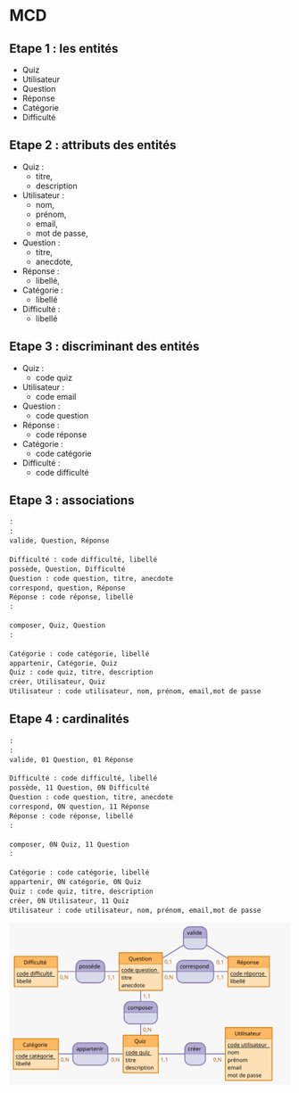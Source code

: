 # MCD

## Etape 1 : les entités

- Quiz
- Utilisateur
- Question
- Réponse
- Catégorie
- Difficulté

## Etape 2 : attributs des entités

- Quiz :
  - titre,
  - description
- Utilisateur :
  - nom,
  - prénom,
  - email,
  - mot de passe,
- Question :
  - titre,
  - anecdote,
- Réponse :
  - libellé,
- Catégorie :
  - libellé
- Difficulté :
  - libellé

## Etape 3 : discriminant des entités

- Quiz :
  - code quiz
- Utilisateur :
  - code email
- Question :
  - code question
- Réponse :
  - code réponse
- Catégorie :
  - code catégorie
- Difficulté :
  - code difficulté

## Etape 3 : associations

```txt
:
:
valide, Question, Réponse

Difficulté : code difficulté, libellé
possède, Question, Difficulté
Question : code question, titre, anecdote
correspond, question, Réponse
Réponse : code réponse, libellé
:

composer, Quiz, Question
:

Catégorie : code catégorie, libellé
appartenir, Catégorie, Quiz
Quiz : code quiz, titre, description
créer, Utilisateur, Quiz
Utilisateur : code utilisateur, nom, prénom, email,mot de passe
```

## Etape 4 : cardinalités

```txt
:
:
valide, 01 Question, 01 Réponse

Difficulté : code difficulté, libellé
possède, 11 Question, 0N Difficulté
Question : code question, titre, anecdote
correspond, 0N question, 11 Réponse
Réponse : code réponse, libellé
:

composer, 0N Quiz, 11 Question
:

Catégorie : code catégorie, libellé
appartenir, 0N catégorie, 0N Quiz
Quiz : code quiz, titre, description
créer, 0N Utilisateur, 11 Quiz
Utilisateur : code utilisateur, nom, prénom, email,mot de passe
```

![mcd](./MCD.svg)
